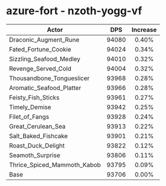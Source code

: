 # azure-fort - nzoth-yogg-vf
| Actor | DPS | Increase |
|---|:---:|:---:|
|Draconic_Augment_Rune|94080|0.40%|
|Fated_Fortune_Cookie|94024|0.34%|
|Sizzling_Seafood_Medley|94010|0.32%|
|Revenge_Served_Cold|94004|0.32%|
|Thousandbone_Tongueslicer|93968|0.28%|
|Aromatic_Seafood_Platter|93966|0.28%|
|Feisty_Fish_Sticks|93961|0.27%|
|Timely_Demise|93942|0.25%|
|Filet_of_Fangs|93928|0.24%|
|Great_Cerulean_Sea|93913|0.22%|
|Salt_Baked_Fishcake|93901|0.21%|
|Roast_Duck_Delight|93822|0.12%|
|Seamoth_Surprise|93806|0.11%|
|Thrice_Spiced_Mammoth_Kabob|93795|0.09%|
|Base|93706|0.00%|
